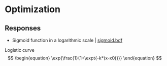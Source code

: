 
# Optimization

## Responses

- Sigmoid function in a logarithmic scale | [sigmoid.bdf](responses/sigmoid.bdf)

Logistic curve
$$ 
\begin{equation}
    \exp{\frac{1}{1+\expt{-k*(x-x0)}}}
\end{equation}
$$

